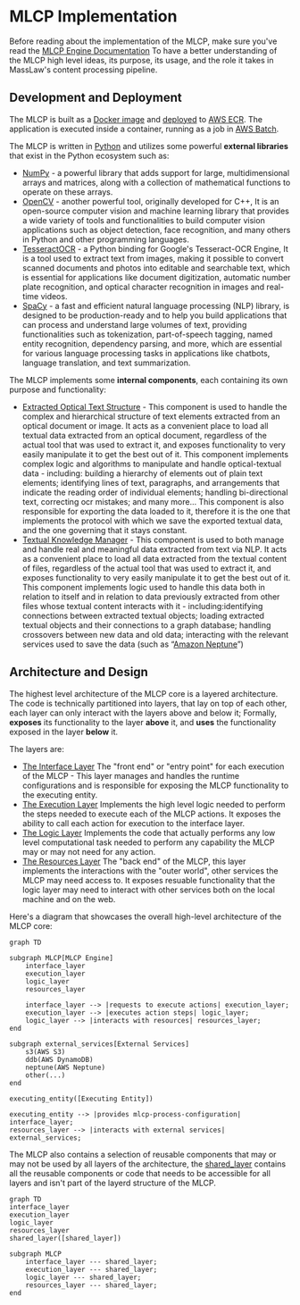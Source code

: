 # MLCP Implementation

Before reading about the implementation of the MLCP, make sure you've read the [MLCP Engine Documentation](../mlcp.md)
To have a better understanding of the MLCP high level ideas, its purpose, its usage, and
the role it takes in MassLaw's content processing pipeline.

## Development and Deployment

The MLCP is built as a [Docker image](../dockerfile) and [deployed](../deploy/deploy.bash) to [AWS ECR](https://aws.amazon.com/ecr/).
The application is executed inside a container, running as a job in [AWS Batch](https://aws.amazon.com/batch/).

The MLCP is written in [Python](https://www.python.org/) and utilizes some powerful **external libraries** that exist in
the Python ecosystem such as:

- [NumPy](https://numpy.org/) - a powerful library that adds support for large, multidimensional arrays and matrices,
  along with a collection of mathematical functions to operate on these arrays.
- [OpenCV](https://opencv.org/) - another powerful tool, originally developed for C++, It is an open-source computer
  vision and machine learning library that provides a wide variety of tools and functionalities to build computer vision
  applications such as object detection, face recognition, and many others in Python and other programming languages.
- [TesseractOCR](https://github.com/tesseract-ocr/tesseract) - a Python binding for Google's Tesseract-OCR Engine,
  It is a tool used to extract text from images, making it possible to convert scanned documents and photos into
  editable
  and searchable text, which is essential for applications like document digitization, automatic number plate
  recognition,
  and optical character recognition in images and real-time videos.
- [SpaCy](https://spacy.io/) - a fast and efficient natural language processing (NLP) library, is designed to be
  production-ready and to help you build applications that can process and understand large volumes of text, providing
  functionalities such as tokenization, part-of-speech tagging, named entity recognition, dependency parsing, and more,
  which are essential for various language processing tasks in applications like chatbots, language translation, and
  text summarization.

The MLCP implements some **internal components**, each containing its own purpose and functionality:

- [Extracted Optical Text Structure](src/logic_layer/_text_structures/extracted_text_structure.md) - This component is
  used to handle the complex and hierarchical structure of text elements extracted from an optical document or image.
  It acts as a convenient place to load all textual data extracted from an optical document, regardless of the actual
  tool that was used to extract it, and exposes functionality to very easily manipulate it to get the best out of it.
  This component implements complex logic and algorithms to manipulate and handle optical-textual data - including:
  building a hierarchy of elements out of plain text elements; identifying lines of text, paragraphs, and arrangements
  that indicate the reading order of individual elements; handling bi-directional text, correcting ocr mistakes; and
  many more… This component is also responsible for exporting the data loaded to it, therefore it is the one that
  implements the protocol with which we save the exported textual data, and the one governing that it stays constant.
- [Textual Knowledge Manager](src/logic_layer/...) - This component is used to both manage and handle real and
  meaningful data extracted from text via NLP. It acts as a convenient place to load all data extracted from the textual
  content of files, regardless of the actual tool that was used to extract it, and exposes functionality to very easily
  manipulate it to get the best out of it. This component implements logic used to handle this data both in relation to
  itself and in relation to data previously extracted from other files whose textual content interacts with it -
  including:identifying connections between extracted textual objects; loading extracted textual objects and their
  connections to a graph database; handling crossovers between new data and old data; interacting with the relevant
  services used to save the data (such as “[Amazon Neptune](https://aws.amazon.com/neptune/)”)

## Architecture and Design

The highest level architecture of the MLCP core is a layered architecture. The code is
technically partitioned into layers, that lay on top of each other, each layer can only
interact with the layers above and below it; Formally, **exposes** its functionality to the
layer **above** it, and **uses** the functionality exposed in the layer **below** it.

The layers are:

- [The Interface Layer](interface_layer/interface_layer.md)
  The "front end" or "entry point" for each execution of the MLCP - This layer manages and handles the runtime
  configurations and is responsible for exposing the MLCP functionality to the executing entity.
- [The Execution Layer](execution_layer/execution_layer.md)
  Implements the high level logic needed to perform the steps needed to execute each of the
  MLCP actions. It exposes the ability to call each action for execution to the interface layer.
- [The Logic Layer](logic_layer/logic_layer.md)
  Implements the code that actually performs any low level computational task needed to perform
  any capability the MLCP may or may not need for any action.
- [The Resources Layer](resources_layer/resources_layer.md)
  The "back end" of the MLCP, this layer implements the interactions with the "outer world", other
  services the MLCP may need access to. It exposes resuable functionality that the logic layer may
  need to interact with other services both on the local machine and on the web.

Here's a diagram that showcases the overall high-level architecture of the MLCP core:

```mermaid
graph TD

subgraph MLCP[MLCP Engine]
    interface_layer
    execution_layer
    logic_layer
    resources_layer
  
    interface_layer --> |requests to execute actions| execution_layer;
    execution_layer --> |executes action steps| logic_layer;
    logic_layer --> |interacts with resources| resources_layer;
end

subgraph external_services[External Services]
    s3(AWS S3)
    ddb(AWS DynamoDB)
    neptune(AWS Neptune)
    other(...)
end

executing_entity([Executing Entity])

executing_entity --> |provides mlcp-process-configuration| interface_layer;
resources_layer --> |interacts with external services| external_services;
```

The MLCP also contains a selection of reusable components that may or may not be used by all layers
of the architecture, the [shared_layer](_shared_layer/shared_layer.md) contains all the reusable components
or code that needs to be accessible for all layers and isn't part of the layerd structure of the MLCP.

```mermaid
graph TD
interface_layer
execution_layer
logic_layer
resources_layer
shared_layer([shared_layer])

subgraph MLCP
    interface_layer --- shared_layer;
    execution_layer --- shared_layer;
    logic_layer --- shared_layer;
    resources_layer --- shared_layer;
end
```

